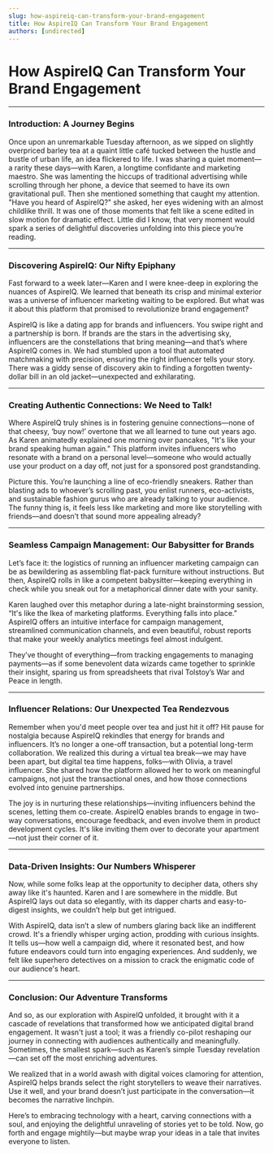 ```yaml
---
slug: how-aspireiq-can-transform-your-brand-engagement
title: How AspireIQ Can Transform Your Brand Engagement
authors: [undirected]
---
```



# How AspireIQ Can Transform Your Brand Engagement

---

### Introduction: A Journey Begins

Once upon an unremarkable Tuesday afternoon, as we sipped on slightly overpriced barley tea at a quaint little café tucked between the hustle and bustle of urban life, an idea flickered to life. I was sharing a quiet moment—a rarity these days—with Karen, a longtime confidante and marketing maestro. She was lamenting the hiccups of traditional advertising while scrolling through her phone, a device that seemed to have its own gravitational pull. Then she mentioned something that caught my attention. "Have you heard of AspireIQ?" she asked, her eyes widening with an almost childlike thrill. It was one of those moments that felt like a scene edited in slow motion for dramatic effect. Little did I know, that very moment would spark a series of delightful discoveries unfolding into this piece you’re reading.

---

### Discovering AspireIQ: Our Nifty Epiphany

Fast forward to a week later—Karen and I were knee-deep in exploring the nuances of AspireIQ. We learned that beneath its crisp and minimal exterior was a universe of influencer marketing waiting to be explored. But what was it about this platform that promised to revolutionize brand engagement?

AspireIQ is like a dating app for brands and influencers. You swipe right and a partnership is born. If brands are the stars in the advertising sky, influencers are the constellations that bring meaning—and that’s where AspireIQ comes in. We had stumbled upon a tool that automated matchmaking with precision, ensuring the right influencer tells your story. There was a giddy sense of discovery akin to finding a forgotten twenty-dollar bill in an old jacket—unexpected and exhilarating.

---

### Creating Authentic Connections: We Need to Talk!

Where AspireIQ truly shines is in fostering genuine connections—none of that cheesy, ‘buy now!’ overtone that we all learned to tune out years ago. As Karen animatedly explained one morning over pancakes, "It's like your brand speaking human again." This platform invites influencers who resonate with a brand on a personal level—someone who would actually use your product on a day off, not just for a sponsored post grandstanding.

Picture this. You’re launching a line of eco-friendly sneakers. Rather than blasting ads to whoever’s scrolling past, you enlist runners, eco-activists, and sustainable fashion gurus who are already talking to your audience. The funny thing is, it feels less like marketing and more like storytelling with friends—and doesn’t that sound more appealing already?

---

### Seamless Campaign Management: Our Babysitter for Brands

Let’s face it: the logistics of running an influencer marketing campaign can be as bewildering as assembling flat-pack furniture without instructions. But then, AspireIQ rolls in like a competent babysitter—keeping everything in check while you sneak out for a metaphorical dinner date with your sanity.

Karen laughed over this metaphor during a late-night brainstorming session, “It's like the Ikea of marketing platforms. Everything falls into place.” AspireIQ offers an intuitive interface for campaign management, streamlined communication channels, and even beautiful, robust reports that make your weekly analytics meetings feel almost indulgent.

They’ve thought of everything—from tracking engagements to managing payments—as if some benevolent data wizards came together to sprinkle their insight, sparing us from spreadsheets that rival Tolstoy’s War and Peace in length.

---

### Influencer Relations: Our Unexpected Tea Rendezvous 

Remember when you'd meet people over tea and just hit it off? Hit pause for nostalgia because AspireIQ rekindles that energy for brands and influencers. It’s no longer a one-off transaction, but a potential long-term collaboration. We realized this during a virtual tea break—we may have been apart, but digital tea time happens, folks—with Olivia, a travel influencer. She shared how the platform allowed her to work on meaningful campaigns, not just the transactional ones, and how those connections evolved into genuine partnerships.

The joy is in nurturing these relationships—inviting influencers behind the scenes, letting them co-create. AspireIQ enables brands to engage in two-way conversations, encourage feedback, and even involve them in product development cycles. It's like inviting them over to decorate your apartment—not just their corner of it.

---

### Data-Driven Insights: Our Numbers Whisperer

Now, while some folks leap at the opportunity to decipher data, others shy away like it's haunted. Karen and I are somewhere in the middle. But AspireIQ lays out data so elegantly, with its dapper charts and easy-to-digest insights, we couldn’t help but get intrigued.

With AspireIQ, data isn’t a slew of numbers glaring back like an indifferent crowd. It's a friendly whisper urging action, prodding with curious insights. It tells us—how well a campaign did, where it resonated best, and how future endeavors could turn into engaging experiences. And suddenly, we felt like superhero detectives on a mission to crack the enigmatic code of our audience's heart.

---

### Conclusion: Our Adventure Transforms

And so, as our exploration with AspireIQ unfolded, it brought with it a cascade of revelations that transformed how we anticipated digital brand engagement. It wasn't just a tool; it was a friendly co-pilot reshaping our journey in connecting with audiences authentically and meaningfully. Sometimes, the smallest spark—such as Karen’s simple Tuesday revelation—can set off the most enriching adventures.

We realized that in a world awash with digital voices clamoring for attention, AspireIQ helps brands select the right storytellers to weave their narratives. Use it well, and your brand doesn’t just participate in the conversation—it becomes the narrative linchpin. 

Here’s to embracing technology with a heart, carving connections with a soul, and enjoying the delightful unraveling of stories yet to be told. Now, go forth and engage mightily—but maybe wrap your ideas in a tale that invites everyone to listen.